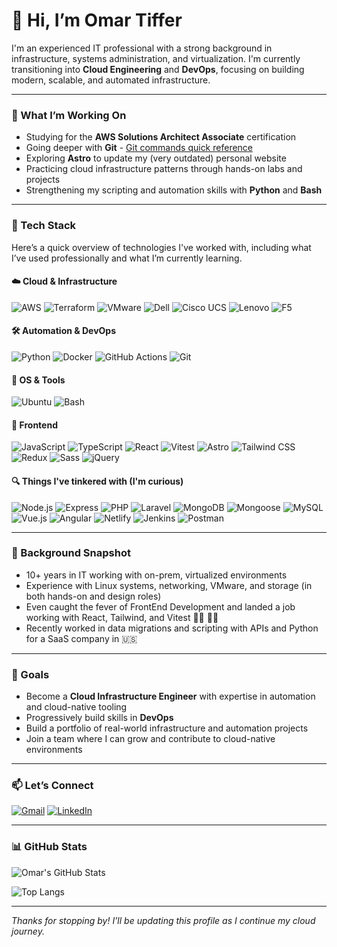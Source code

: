 # 👋 Hi, I’m Omar Tiffer

I'm an experienced IT professional with a strong background in infrastructure, systems administration, and virtualization. I'm currently transitioning into **Cloud Engineering** and **DevOps**, focusing on building modern, scalable, and automated infrastructure.

---

### 🌱 What I’m Working On

- Studying for the **AWS Solutions Architect Associate** certification
- Going deeper with **Git** - [Git commands quick reference](./git-quick-reference.md)
- Exploring **Astro** to update my (very outdated) personal website
- Practicing cloud infrastructure patterns through hands-on labs and projects
- Strengthening my scripting and automation skills with **Python** and **Bash**

---

### 🧰 Tech Stack

Here’s a quick overview of technologies I've worked with, including what I’ve used professionally and what I’m currently learning.

#### ☁️ Cloud & Infrastructure

![AWS](https://img.shields.io/badge/AWS-Learning-lightgreen?style=flat&logo=amazonwebservices&logoColor=orange)
![Terraform](https://img.shields.io/badge/Terraform-Learning-lightgreen?style=flat&logo=terraform&logoColor=purple)
![VMware](https://img.shields.io/badge/VMware%20Vsphere-Deployed%20%26%20Configured%20/%20Presales-black?style=flat&logo=vmware&logoColor=white)
![Dell](https://img.shields.io/badge/Dell%20Servers%20%26%20Storage-Deployed%20%26%20Configured%20/%20Presales-007DB8?style=flat&logo=dell&logoColor=007DB8)
![Cisco UCS](https://img.shields.io/badge/Cisco%20UCS%20Servers-Deployed%20%26%20Configured%20/%20Presales-1BA0D7?style=flat&logo=cisco&logoColor=1BA0D7)
![Lenovo](https://img.shields.io/badge/Lenovo%20Servers-Presales%20Experience-ED1C24?style=flat&logo=lenovo&logoColor=white)
![F5](https://img.shields.io/badge/F5%20Networks-Load%20Balancing%20Experience-E60027?style=flat&logo=f5&logoColor=white)


#### 🛠 Automation & DevOps

![Python](https://img.shields.io/badge/Python-Used%20for%20Scripting-blue?style=flat&logo=python&logoColor=3776AB)
![Docker](https://img.shields.io/badge/Docker-Learning-lightgreen?style=flat&logo=docker&logoColor=2496ED)
![GitHub Actions](https://img.shields.io/badge/GitHub%20Actions-Learning-lightgreen?style=flat&logo=githubactions&logoColor=2088FF)
![Git](https://img.shields.io/badge/Git-Daily%20Use-pink?style=flat&logo=git&logoColor=F05032)

#### 🐧 OS & Tools

![Ubuntu](https://img.shields.io/badge/Linux-Primary%20OS-E95420?style=flat&logo=linux&logoColor=white)
![Bash](https://img.shields.io/badge/Bash-Daily%20Use-121011?style=flat&logo=gnubash&logoColor=white)

#### 🎨 Frontend

![JavaScript](https://img.shields.io/badge/JavaScript-Some%20Experience-F7DF1E?style=flat&logo=javascript&logoColor=F7DF1E)
![TypeScript](https://img.shields.io/badge/TypeScript-Some%20Experience-3178C6?style=flat&logo=typescript&logoColor=blue)
![React](https://img.shields.io/badge/React-Some%20Experience-20232A?style=flat&logo=react&logoColor=61DAFB)
![Vitest](https://img.shields.io/badge/Vitest-Some%20Experience-6E9F18?style=flat&logo=vitest&logoColor=6E9F18)
![Astro](https://img.shields.io/badge/Astro-Personal%20Projects-BC52EE?style=flat&logo=astro&logoColor=BC52EE)
![Tailwind CSS](https://img.shields.io/badge/TailwindCSS-Personal%20Projects-06B6D4?style=flat&logo=tailwindcss&logoColor=06B6D4)
![Redux](https://img.shields.io/badge/Redux-Familiar-764ABC?style=flat&logo=redux&logoColor=white)
![Sass](https://img.shields.io/badge/Sass-Familiar-CC6699?style=flat&logo=sass&logoColor=white)
![jQuery](https://img.shields.io/badge/jQuery-Familiar-0769AD?style=flat&logo=jquery&logoColor=white)

#### 🔍 Things I've tinkered with (I'm curious)

![Node.js](https://img.shields.io/badge/Node.js--339933?style=flat&logo=nodedotjs&logoColor=339933)
![Express](https://img.shields.io/badge/Express--000000?style=flat&logo=express&logoColor=white)
![PHP](https://img.shields.io/badge/PHP--777BB4?style=flat&logo=php&logoColor=white)
![Laravel](https://img.shields.io/badge/Laravel--gray?style=flat&logo=laravel&logoColor=FF2D20)
![MongoDB](https://img.shields.io/badge/MongoDB--gray?style=flat&logo=mongodb&logoColor=47A248)
![Mongoose](https://img.shields.io/badge/Mongoose--880000?style=flat&logo=mongoose&logoColor=white)
![MySQL](https://img.shields.io/badge/MySQL--4479A1?style=flat&logo=mysql&logoColor=white)
![Vue.js](https://img.shields.io/badge/Vue.js--gray?style=flat&logo=vuedotjs&logoColor=4FC08D)
![Angular](https://img.shields.io/badge/Angular--DD0031?style=flat&logo=angular&logoColor=white)
![Netlify](https://img.shields.io/badge/Netlify--gray?style=flat&logo=netlify&logoColor=00C7B7)
![Jenkins](https://img.shields.io/badge/Jenkins--D24939?style=flat&logo=jenkins&logoColor=white)
![Postman](https://img.shields.io/badge/Postman--gray?style=flat&logo=postman&logoColor=FF6C37)

---

### 🧰 Background Snapshot

- 10+ years in IT working with on-prem, virtualized environments
- Experience with Linux systems, networking, VMware, and storage (in both hands-on and design roles)
- Even caught the fever of FrontEnd Development and landed a job working with React, Tailwind, and Vitest 🤷‍♂️ 🤹‍♂️
- Recently worked in data migrations and scripting with APIs and Python for a SaaS company in 🇺🇸

---

### 🚀 Goals

- Become a **Cloud Infrastructure Engineer** with expertise in automation and cloud-native tooling
- Progressively build skills in **DevOps**
- Build a portfolio of real-world infrastructure and automation projects
- Join a team where I can grow and contribute to cloud-native environments

---

### 📫 Let’s Connect

[![Gmail](https://img.shields.io/badge/Gmail-D14836?style=flat&logo=gmail&logoColor=white)](mailto:oatiffer@gmail.com)
[![LinkedIn](https://img.shields.io/badge/LinkedIn-blue?style=flat&logo=linkedin&logoColor=white)](https://www.linkedin.com/in/oatiffer)

---

### 📊 GitHub Stats

![Omar's GitHub Stats](https://github-readme-stats.vercel.app/api?username=oatiffer&show_icons=true&theme=github_dark)

![Top Langs](https://github-readme-stats.vercel.app/api/top-langs/?username=oatiffer&layout=compact&theme=github_dark)

---

*Thanks for stopping by! I’ll be updating this profile as I continue my cloud journey.*
